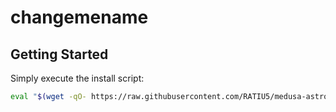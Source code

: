 # changemename

## Getting Started

Simply execute the install script:

```bash
eval "$(wget -qO- https://raw.githubusercontent.com/RATIU5/medusa-astro-starter/v3/install.sh)"
```